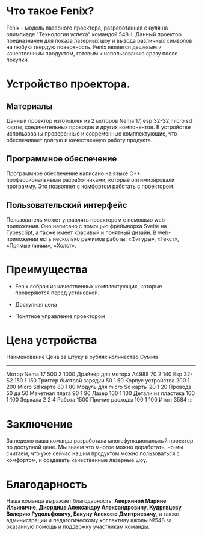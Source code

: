 # Что такое Fenix?

Fenix - модель лазерного проектора, разработанная с нуля на олимпиаде
\"Технологии успеха\" командой 548-I. Данный проектор предназначен для
показа лазерных шоу и вывода различных символов на любую твердую
поверхность. Fenix является дешёвым и качественным продуктом, готовым к
использованию сразу после покупки.

# Устройство проектора.

## Материалы

Данный проектор изготовлен из 2 моторов Nema 17, esp 32-S2,micro sd
карты, соединительных проводов и других компонентов. В устройстве
использованы проверенные и современные комплектующие, что обеспечивает
долгую и качественную работу продукта.

## Программное обеспечение

Программное обеспечение написано на языке C++ профессиональными
разработчиками, которые оптимизировали программу. Это позволяет с
комфортом работать с проектором.

## Пользовательский интерфейс

Пользователь может управлять проектором с помощью web-приложения. Оно
написано с помощью фреймворка Svelte на Typescript, а также имеет
красивый и понятный дизайн. В web-приложении есть несколько режимов
работы: «Фигуры», «Текст», «Прямые линии», «Холст».

# Преимущества

-   Fenix собран из качественных комплектующих, которые проверяются
    перед установкой.

-   Доступная цена

-   Понятное управление проектором

# Цена устройства


  Наименование                Цена за штуку в рублях   количество   Сумма
  --------------------------- ------------------------ ------------ -------
  Мотор Nema 17               500                      2            1000
  Драйвер для мотора A4988    70                       2            140
  Esp 32-S2                   150                      1            150
  Триггер быстрой зарядки     50                       1            50
  Корпус устройства           200                      1            200
  Micro Sd карта              80                       1            80
  Модуль для micro Sd карты   20                       1            20
  Провода                     50                       да           50
  Макетная плата              90                       1            90
  Лазер                       100                      1            100
  Детали из пластика          100                      1            100
  Зеркала                     2                        2            4
  Работа                                                            1500
  Прочие расходы              100                      1            100
  Итог:                                                             3584
:::

# Заключение

За неделю наша команда разработала многофункциональный проектор по
доступной цене. Мы знаем что многое можно доработать, но мы считаем, что
уже сейчас нашим продуктом можно пользоваться с комфортом, и создавать
качественные лазерные шоу.

# Благодарность

Наша команда выражает благодарность: **Аверкиной Марине Ильиничне,
Диордице Александру Александровичу, Кудрявцеву Валерию Рудольфовичу,
Бакуну Алексею Дмитриевичу**, а также администрации и педагогическому
коллективу школы №548 за оказанную помощь и поддержку участникам
команды.
